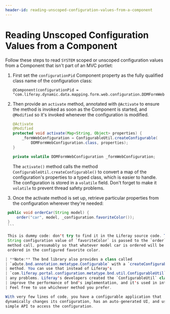 ```yaml
---
header-id: reading-unscoped-configuration-values-from-a-component
---
```


# Reading Unscoped Configuration Values from a Component

Follow these steps to read `SYSTEM` scoped or unscoped configuration values from
a Component that isn't part of an MVC portlet:

1.  First set the `configurationPid` Component property as the fully qualified
    class name of the configuration class:

        @Component(configurationPid = "com.liferay.dynamic.data.mapping.form.web.configuration.DDMFormWebConfiguration")

2.  Then provide an `activate` method, annotated with `@Activate` to ensure the
    method is invoked as soon as the Component is started, and `@Modified` so
    it's invoked whenever the configuration is modified.

    ```java
    @Activate
    @Modified
    protected void activate(Map<String, Object> properties) {
        _formWebConfiguration = ConfigurableUtil.createConfigurable(
            DDMFormWebConfiguration.class, properties);
    }

    private volatile DDMFormWebConfiguration _formWebConfiguration;
    ```

    The `activate()` method calls the method
    `ConfigurableUtil.createConfigurable()` to convert a map of the
    configuration's properties to a typed class, which is easier to handle. The
    configuration is stored in a `volatile` field. Don't forget to make it
    `volatile` to prevent thread safety problems.

3.  Once the activate method is set up, retrieve particular properties from the
    configuration wherever they're needed:

   ```java 
    public void orderCar(String model) {
        order("car", model, _configuration.favoriteColor());
    }
    ```

    This is dummy code: don't try to find it in the Liferay source code. The
    String configuration value of `favoriteColor` is passed to the `order`
    method call, presumably so that whatever model car is ordered will be
    ordered in the configured favorite color.

| **Note:** The bnd library also provides a class called
| `aQute.bnd.annotation.metatype.Configurable` with a `createConfigurable()`
| method. You can use that instead of Liferay's
| `com.liferay.portal.configuration.metatype.bnd.util.ConfigurableUtil` without
| any problems. Liferay's developers created the `ConfigurableUtil` class to
| improve the performance of bnd's implementation, and it's used in internal code.
| Feel free to use whichever method you prefer. 

With very few lines of code, you have a configurable application that
dynamically changes its configuration, has an auto-generated UI, and uses a
simple API to access the configuration.

